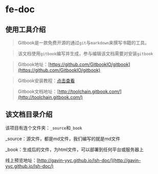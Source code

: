 # fe-doc

## 使用工具介绍

> Gitbook是一款免费开源的通过`git`与`markdown`来撰写书籍的工具。

> 该文档使用`gitbook`编写并生成，参与编辑该文档需要对安装`gitbook`

> Gitbook地址：[https://github.com/GitbookIO/gitbook](https://github.com/GitbookIO/gitbook)

> Gitbook安装教程：[点击查看](https://github.com/GitbookIO/gitbook/blob/master/docs/setup.md)

> Gitbook文档地址：[http://toolchain.gitbook.com/](http://toolchain.gitbook.com/)

## 该文档目录介绍

该项目有连个文件夹：`_source`和`_book`

_source：源文件，都是md文件，我们编写的就是md文件

_book：生成后的文件，为html文件，可以部署到任何平台或服务器上


线上预览地址：[http://gavin-yyc.github.io/lsh-doc/](http://gavin-yyc.github.io/lsh-doc/)
